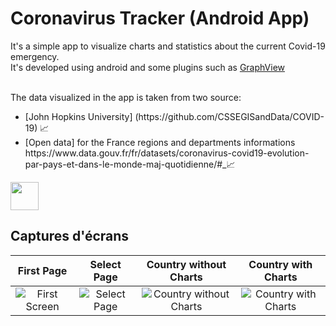# Coronavirus Tracker (Android App)
It's a simple app to visualize charts and statistics about the current Covid-19 emergency. <br>
It's developed using android and some plugins such as [GraphView](https://github.com/jjoe64/GraphView)<br>

<br>The data visualized in the app is taken from two source:
<ul>
  <li>[John Hopkins University] (https://github.com/CSSEGISandData/COVID-19) 📈</li>
  <li>[Open data] for the France regions and departments informations https://www.data.gouv.fr/fr/datasets/coronavirus-covid19-evolution-par-pays-et-dans-le-monde-maj-quotidienne/#_📈</li>
</ul>

[<img src="https://www.scottishchildrenslottery.com/export/system/modules/com.assense.gaming.stv.template/resources/images/google-play-store.svg" height="45" />](https://github.com/cresusjpt/Tracker_Coronavirus/blob/master/repo_files/app-release.apk?raw=true)<br>

## Captures d'écrans

|First Page|Select Page|Country without Charts|Country with Charts|
|:------------:|:------------:|:-------------:|:-------------:|
![First Screen](/assets/Screenshots/iOSVertical/iPhone%20Xs%201.png)|![Select Page](/assets/Screenshots/iOSVertical/iPhone%20Xs%202.png)|![Country without Charts](/assets/Screenshots/iOSVertical/iPhone%20Xs%203.png)|![Country with Charts](/assets/Screenshots/iOSVertical/iPhone%20Xs%204.png)|

